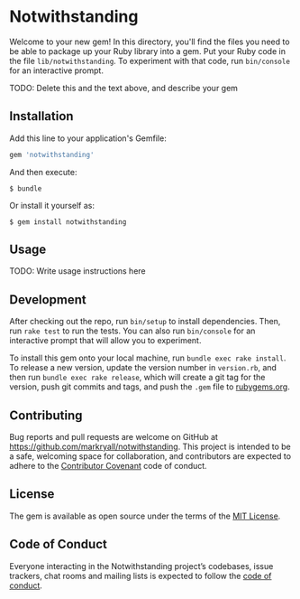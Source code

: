 # Notwithstanding

Welcome to your new gem! In this directory, you'll find the files you need to be able to package up your Ruby library into a gem. Put your Ruby code in the file `lib/notwithstanding`. To experiment with that code, run `bin/console` for an interactive prompt.

TODO: Delete this and the text above, and describe your gem

## Installation

Add this line to your application's Gemfile:

```ruby
gem 'notwithstanding'
```

And then execute:

    $ bundle

Or install it yourself as:

    $ gem install notwithstanding

## Usage

TODO: Write usage instructions here

## Development

After checking out the repo, run `bin/setup` to install dependencies. Then, run `rake test` to run the tests. You can also run `bin/console` for an interactive prompt that will allow you to experiment.

To install this gem onto your local machine, run `bundle exec rake install`. To release a new version, update the version number in `version.rb`, and then run `bundle exec rake release`, which will create a git tag for the version, push git commits and tags, and push the `.gem` file to [rubygems.org](https://rubygems.org).

## Contributing

Bug reports and pull requests are welcome on GitHub at https://github.com/markryall/notwithstanding. This project is intended to be a safe, welcoming space for collaboration, and contributors are expected to adhere to the [Contributor Covenant](http://contributor-covenant.org) code of conduct.

## License

The gem is available as open source under the terms of the [MIT License](https://opensource.org/licenses/MIT).

## Code of Conduct

Everyone interacting in the Notwithstanding project’s codebases, issue trackers, chat rooms and mailing lists is expected to follow the [code of conduct](https://github.com/markryall/notwithstanding/blob/master/CODE_OF_CONDUCT.md).
